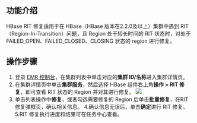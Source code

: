 ## 功能介绍
HBase RIT 修复适用于在 HBase（HBase 版本在2.2.0及以上）集群中遇到 RIT（Region-In-Transition）问题，且 Region 处于较⻓时间的 RIT 状态时，对处于 FAILED_OPEN、FAILED_CLOSED、CLOSING 状态的 region 进⾏修复。

## 操作步骤
1. 登录 [EMR 控制台](https://console.cloud.tencent.com/emr)，在集群列表中单击对应的**集群 ID/名称**进入集群详情页。
2. 在集群详情页中单击**集群服务**，然后选择 HBase 组件右上角**操作 > RIT 修复**，即可查看 RIT 状态的 Region 并对其进行修复。
![](https://qcloudimg.tencent-cloud.cn/raw/f25780276c81edc394bd568ad37b9e18.png)
3. 单击列表操作中**修复**，或者勾选需要修复的 Region 后单击**批量修复**，在RIT修复弹框页，确认相关信息。
4.确认信息无误后，单击**确定**进行 RIT 修复。
5.RIT 修复执行进度和结果可在任务中心查看。

